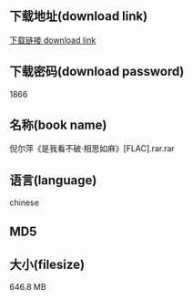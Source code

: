 ## 下载地址(download link)
[下载链接 download link](https://voluble-croquembouche-d321dc.netlify.app/?s=%E5%80%AA%E5%B0%94%E8%90%8D%E3%80%8A%E6%98%AF%E6%88%91%E7%9C%8B%E4%B8%8D%E7%A0%B4%C2%B7%E7%9B%B8%E6%80%9D%E5%A6%82%E9%BA%BB%E3%80%8B%5BFLAC%5D.rar)

## 下载密码(download password)
1866

## 名称(book name)
倪尔萍《是我看不破·相思如麻》[FLAC].rar.rar

## 语言(language)
chinese

## MD5


## 大小(filesize)
646.8 MB
